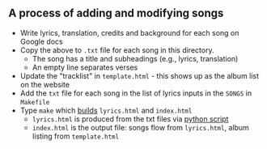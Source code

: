 ## A process of adding and modifying songs

- Write lyrics, translation, credits and background for each song on Google docs
- Copy the above to `.txt` file for each song in this directory.
  - The song has a title and subheadings (e.g., lyrics, translation)
  - An empty line separates verses
- Update the "tracklist" in `template.html` - this shows up as the album list on the website
- Add the `txt` file for each song in the list of lyrics inputs in the `SONGS` in `Makefile`
- Type `make` which [builds](../../Makefile) `lyrics.html` and `index.html`
  - `lyrics.html` is produced from the txt files via [python script](../../scripts/generate_lyrics.py)
  - `index.html` is the output file: songs flow from `lyrics.html`, album listing from `template.html`